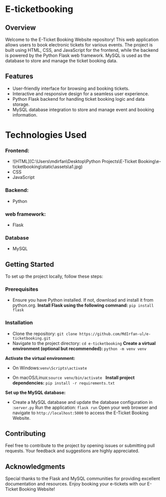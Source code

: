 # E-ticketbooking

## Overview
Welcome to the E-Ticket Booking Website repository! This web application allows users to book electronic tickets for various events. The project is built using HTML, CSS, and JavaScript for the frontend, while the backend is powered by the Python Flask web framework. MySQL is used as the database to store and manage the ticket booking data.

## Features
* User-friendly interface for browsing and booking tickets.
* Interactive and responsive design for a seamless user experience.
* Python Flask backend for handling ticket booking logic and data storage.
* MySQL database integration to store and manage event and booking information.

# Technologies Used
### Frontend:
* ![HTML](C:\Users\mdirfan\Desktop\Python Projects\E-Ticket Booking\e-ticketbooking\static\assets\a1.jpg)
* CSS
* JavaScript
### Backend:
* Python 
### web framework:
* Flask
### Database
* MySQL
## Getting Started
To set up the project locally, follow these steps:
### Prerequisites
* Ensure you have Python installed. If not, download and install it from python.org.
**Install Flask using the following command:**
`pip install flask`
### Installation
* Clone the repository:
```git clone https://github.com/MdIrfan-ul/e-ticketbooking.git```
* Navigate to the project directory:
`cd e-ticketbooking`
**Create a virtual environment (optional but recommended):**
`python -m venv venv`

**Activate the virtual environment:**

* On Windows:`venv\Scripts\activate`

* On macOS/Linux:`source venv/bin/activate
`
**Install project dependencies:**
`pip install -r requirements.txt`

**Set up the MySQL database:**

* Create a MySQL database and update the database configuration in :`server.py`
Run the application:
`flask run`
Open your web browser and navigate to `http://localhost:5000` to access the E-Ticket Booking Website.
## Contributing
Feel free to contribute to the project by opening issues or submitting pull requests. Your feedback and suggestions are highly appreciated.
## Acknowledgments
Special thanks to the Flask and MySQL communities for providing excellent documentation and resources.
Enjoy booking your e-tickets with our E-Ticket Booking Website!